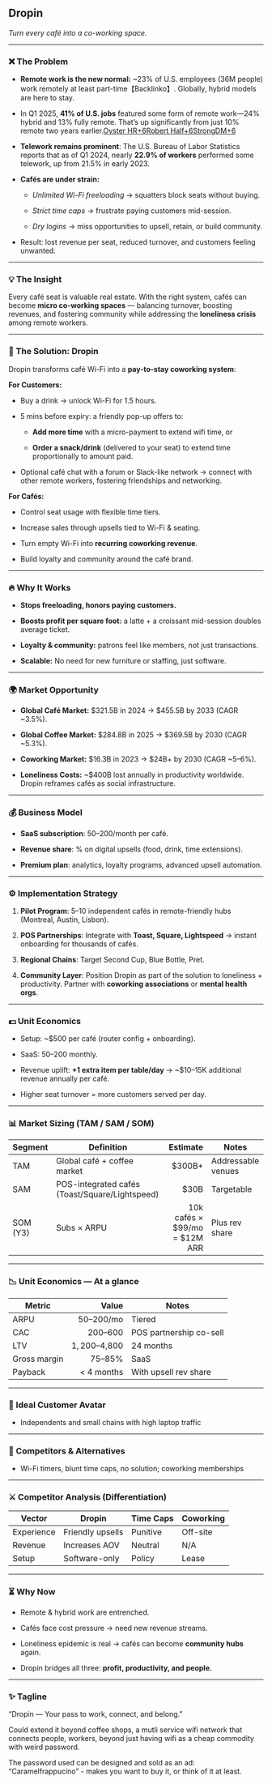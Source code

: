 ## **Dropin**

*Turn every café into a co-working space.*

---

### **❌ The Problem**

* **Remote work is the new normal:** \~23% of U.S. employees (36M people) work remotely at least part-time【Backlinko】. Globally, hybrid models are here to stay.
* In Q1 2025, **41% of U.S. jobs** featured some form of remote work—24% hybrid and 13% fully remote. That’s up significantly from just 10% remote two years earlier.[Oyster HR+6Robert Half+6StrongDM+6](https://www.roberthalf.com/us/en/insights/research/remote-work-statistics-and-trends?utm_source=chatgpt.com)

* **Telework remains prominent**: The U.S. Bureau of Labor Statistics reports that as of Q1 2024, nearly **22.9% of workers** performed some telework, up from 21.5% in early 2023\.

* **Cafés are under strain:**

  * *Unlimited Wi-Fi freeloading* → squatters block seats without buying.

  * *Strict time caps* → frustrate paying customers mid-session.

  * *Dry logins* → miss opportunities to upsell, retain, or build community.

* Result: lost revenue per seat, reduced turnover, and customers feeling unwanted.

---

### **💡 The Insight**

Every café seat is valuable real estate.
 With the right system, cafés can become **micro co-working spaces** — balancing turnover, boosting revenues, and fostering community while addressing the **loneliness crisis** among remote workers.

---

### **🚀 The Solution: Dropin**

Dropin transforms café Wi-Fi into a **pay-to-stay coworking system**:

**For Customers:**

* Buy a drink → unlock Wi-Fi for 1.5 hours.

* 5 mins before expiry: a friendly pop-up offers to:

  * **Add more time** with a micro-payment to extend wifi time, or

  * **Order a snack/drink** (delivered to your seat) to extend time proportionally to amount paid.

* Optional café chat with a forum or Slack-like network → connect with other remote workers, fostering friendships and networking.

**For Cafés:**

* Control seat usage with flexible time tiers.

* Increase sales through upsells tied to Wi-Fi & seating.

* Turn empty Wi-Fi into **recurring coworking revenue**.

* Build loyalty and community around the café brand.

---

### **🔥 Why It Works**

* **Stops freeloading, honors paying customers.**

* **Boosts profit per square foot:** a latte \+ a croissant mid-session doubles average ticket.

* **Loyalty & community:** patrons feel like members, not just transactions.

* **Scalable:** No need for new furniture or staffing, just software.

---

### **🌍 Market Opportunity**

* **Global Café Market:** $321.5B in 2024 → $455.5B by 2033 (CAGR \~3.5%).

* **Global Coffee Market:** $284.8B in 2025 → $369.5B by 2030 (CAGR \~5.3%).

* **Coworking Market:** $16.3B in 2023 → $24B+ by 2030 (CAGR \~5–6%).

* **Loneliness Costs:** \~$400B lost annually in productivity worldwide. Dropin reframes cafés as social infrastructure.

---

### **💰 Business Model**

* **SaaS subscription**: $50–$200/month per café.

* **Revenue share**: % on digital upsells (food, drink, time extensions).

* **Premium plan**: analytics, loyalty programs, advanced upsell automation.

---

### **⚙️ Implementation Strategy**

1. **Pilot Program**: 5–10 independent cafés in remote-friendly hubs (Montreal, Austin, Lisbon).

2. **POS Partnerships**: Integrate with **Toast, Square, Lightspeed** → instant onboarding for thousands of cafés.

3. **Regional Chains**: Target Second Cup, Blue Bottle, Pret.

4. **Community Layer**: Position Dropin as part of the solution to loneliness \+ productivity. Partner with **coworking associations** or **mental health orgs**.

---

### **💵 Unit Economics**

* Setup: \~$500 per café (router config \+ onboarding).

* SaaS: $50–$200 monthly.

* Revenue uplift: **\+1 extra item per table/day** → \~$10–15K additional revenue annually per café.

* Higher seat turnover \= more customers served per day.


---

### **📊 Market Sizing (TAM / SAM / SOM)**

| Segment | Definition | Estimate | Notes |
| --- | --- | ---: | --- |
| TAM | Global café + coffee market | $300B+ | Addressable venues |
| SAM | POS-integrated cafés (Toast/Square/Lightspeed) | $30B | Targetable |
| SOM (Y3) | Subs × ARPU | 10k cafés × $99/mo = $12M ARR | Plus rev share |

---

### **📉 Unit Economics — At a glance**

| Metric | Value | Notes |
| --- | ---: | --- |
| ARPU | $50–$200/mo | Tiered |
| CAC | $200–$600 | POS partnership co-sell |
| LTV | $1,200–$4,800 | 24 months |
| Gross margin | 75–85% | SaaS |
| Payback | < 4 months | With upsell rev share |

---

### **🏹 Ideal Customer Avatar**

- Independents and small chains with high laptop traffic

---

### **🧭 Competitors & Alternatives**

- Wi-Fi timers, blunt time caps, no solution; coworking memberships

---

### **⚔️ Competitor Analysis (Differentiation)**

| Vector | Dropin | Time Caps | Coworking |
| --- | --- | --- | --- |
| Experience | Friendly upsells | Punitive | Off-site |
| Revenue | Increases AOV | Neutral | N/A |
| Setup | Software-only | Policy | Lease |

---

### **⏳ Why Now**

* Remote & hybrid work are entrenched.

* Cafés face cost pressure → need new revenue streams.

* Loneliness epidemic is real → cafés can become **community hubs** again.

* Dropin bridges all three: **profit, productivity, and people.**

---

### **✨ Tagline**

“Dropin — Your pass to work, connect, and belong.”

Could extend it beyond coffee shops, a mutli service wifi network that connects people, workers, beyond just having wifi as a cheap commodity with weird password.

The password used can be designed and sold as an ad: “Caramelfrappucino” \- makes you want to buy it, or think of it at least.

